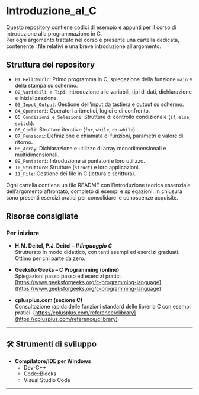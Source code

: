 # Introduzione_al_C

Questo repository contiene codici di esempio e appunti per il corso di introduzione alla programmazione in C.  
Per ogni argomento trattato nel corso è presente una cartella dedicata, contenente i file relativi e una breve introduzione all’argomento.

## Struttura del repository

- `01_HelloWorld`: Primo programma in C, spiegazione della funzione `main` e della stampa su schermo.
- `02_Variabili e Tipi`: Introduzione alle variabili, tipi di dati, dichiarazione e inizializzazione.
- `03_Input_Output`: Gestione dell’input da tastiera e output su schermo.
- `04_Operatori`: Operatori aritmetici, logici e di confronto.
- `05_Condizioni_e_Selezioni`: Strutture di controllo condizionale (`if`, `else`, `switch`).
- `06_Cicli`: Strutture iterative (`for`, `while`, `do-while`).
- `07_Funzioni`: Definizione e chiamata di funzioni, parametri e valore di ritorno.
- `08_Array`: Dichiarazione e utilizzo di array monodimensionali e multidimensionali.
- `09_Puntatori`: Introduzione ai puntatori e loro utilizzo.
- `10_Strutture`: Strutture (`struct`) e loro applicazioni.
- `11_File`: Gestione dei file in C (lettura e scrittura).

Ogni cartella contiene un file README con l'introduzione teorica essenziale dell’argomento affrontato, completo di esempi e spiegazioni. In chiusura sono presenti esercizi pratici per consolidare le conoscenze acquisite.

## Risorse consigliate
### Per iniziare 
- **H.M. Deitel, P.J. Deitel – *Il linguaggio C***  
  Strutturato in modo didattico, con tanti esempi ed esercizi graduati. Ottimo per chi parte da zero.

- **GeeksforGeeks – C Programming (online)**  
  Spiegazioni passo passo ed esercizi pratici. [https://www.geeksforgeeks.org/c-programming-language](https://www.geeksforgeeks.org/c-programming-language)

- **cplusplus.com (sezione C)**  
  Consultazione rapida delle funzioni standard delle libreria C con esempi pratici. [https://cplusplus.com/reference/clibrary](https://cplusplus.com/reference/clibrary)

---

## 🛠️ Strumenti di sviluppo

- **Compilatore/IDE per Windows**  
  - Dev-C++  
  - Code::Blocks  
  - Visual Studio Code

---
